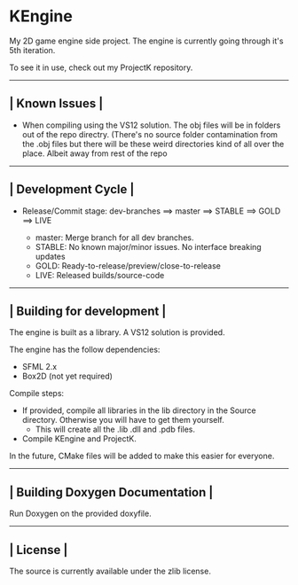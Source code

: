 KEngine
=======

My 2D game engine side project.
The engine is currently going through it's 5th iteration.

To see it in use, check out my ProjectK repository.

----------------
| Known Issues |
----------------
 - When compiling using the VS12 solution. The obj files will be in folders out of the repo directry.
   (There's no source folder contamination from the .obj files but there will be these weird directories kind of all over the place. Albeit away from rest of the repo

---------------------
| Development Cycle |
---------------------
 - Release/Commit stage:
	dev-branches ==> master ==> STABLE ==> GOLD ==> LIVE
	
	- master: Merge branch for all dev branches.
	- STABLE: No known major/minor issues. No interface breaking updates
	- GOLD: Ready-to-release/preview/close-to-release
	- LIVE: Released builds/source-code

----------------------------
| Building for development |
----------------------------
The engine is built as a library. A VS12 solution is provided.

The engine has the follow dependencies:
 - SFML 2.x
 - Box2D (not yet required)

Compile steps:
 - If provided, compile all libraries in the lib directory in the Source directory. Otherwise you will have to get them yourself.
   - This will create all the .lib .dll and .pdb files.
 - Compile KEngine and ProjectK.
 
In the future, CMake files will be added to make this easier for everyone.

----------------------------------
| Building Doxygen Documentation |
----------------------------------
Run Doxygen on the provided doxyfile.
 
-----------
| License |
-----------
The source is currently available under the zlib license.
